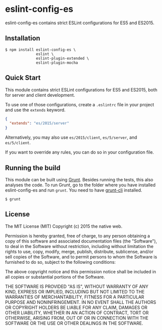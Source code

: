 # eslint-config-es

eslint-config-es contains strict ESLint configurations for ES5 and ES2015.

## Installation

    $ npm install eslint-config-es \
                  eslint \
                  eslint-plugin-extended \
                  eslint-plugin-mocha

## Quick Start

This module contains strict ESLint configurations for ES5 and ES2015, both for server and client development.

To use one of those configurations, create a `.eslintrc` file in your project and use the `extends` keyword.

```json
{
  "extends": "es/2015/server"
}
```

Alternatively, you may also use `es/2015/client`, `es/5/server`, and `es/5/client`.

If you want to override any rules, you can do so in your configuration file.

## Running the build

This module can be built using [Grunt](http://gruntjs.com/). Besides running the tests, this also analyses the code. To run Grunt, go to the folder where you have installed eslint-config-es and run `grunt`. You need to have [grunt-cli](https://github.com/gruntjs/grunt-cli) installed.

    $ grunt

## License

The MIT License (MIT)
Copyright (c) 2015 the native web.

Permission is hereby granted, free of charge, to any person obtaining a copy of this software and associated documentation files (the "Software"), to deal in the Software without restriction, including without limitation the rights to use, copy, modify, merge, publish, distribute, sublicense, and/or sell copies of the Software, and to permit persons to whom the Software is furnished to do so, subject to the following conditions:

The above copyright notice and this permission notice shall be included in all copies or substantial portions of the Software.

THE SOFTWARE IS PROVIDED "AS IS", WITHOUT WARRANTY OF ANY KIND, EXPRESS OR IMPLIED, INCLUDING BUT NOT LIMITED TO THE WARRANTIES OF MERCHANTABILITY, FITNESS FOR A PARTICULAR PURPOSE AND NONINFRINGEMENT. IN NO EVENT SHALL THE AUTHORS OR COPYRIGHT HOLDERS BE LIABLE FOR ANY CLAIM, DAMAGES OR OTHER LIABILITY, WHETHER IN AN ACTION OF CONTRACT, TORT OR OTHERWISE, ARISING FROM, OUT OF OR IN CONNECTION WITH THE SOFTWARE OR THE USE OR OTHER DEALINGS IN THE SOFTWARE.
